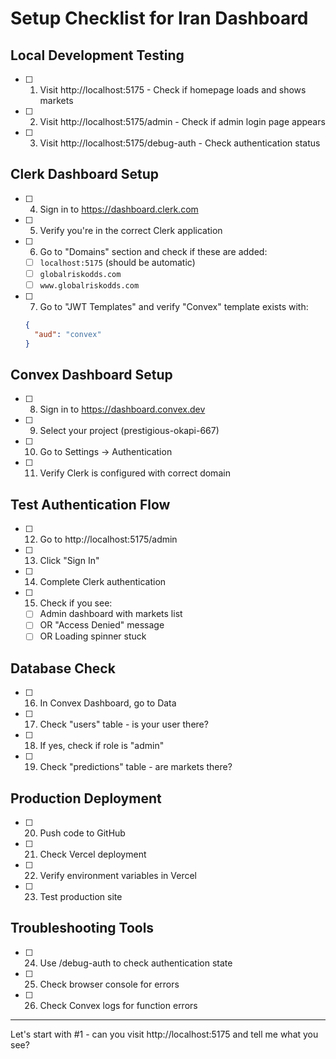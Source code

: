 # Setup Checklist for Iran Dashboard

## Local Development Testing

- [ ] 1. Visit http://localhost:5175 - Check if homepage loads and shows markets
- [ ] 2. Visit http://localhost:5175/admin - Check if admin login page appears
- [ ] 3. Visit http://localhost:5175/debug-auth - Check authentication status

## Clerk Dashboard Setup

- [ ] 4. Sign in to https://dashboard.clerk.com
- [ ] 5. Verify you're in the correct Clerk application
- [ ] 6. Go to "Domains" section and check if these are added:
  - [ ] `localhost:5175` (should be automatic)
  - [ ] `globalriskodds.com`
  - [ ] `www.globalriskodds.com`
- [ ] 7. Go to "JWT Templates" and verify "Convex" template exists with:
  ```json
  {
    "aud": "convex"
  }
  ```

## Convex Dashboard Setup

- [ ] 8. Sign in to https://dashboard.convex.dev
- [ ] 9. Select your project (prestigious-okapi-667)
- [ ] 10. Go to Settings → Authentication
- [ ] 11. Verify Clerk is configured with correct domain

## Test Authentication Flow

- [ ] 12. Go to http://localhost:5175/admin
- [ ] 13. Click "Sign In"
- [ ] 14. Complete Clerk authentication
- [ ] 15. Check if you see:
  - [ ] Admin dashboard with markets list
  - [ ] OR "Access Denied" message
  - [ ] OR Loading spinner stuck

## Database Check

- [ ] 16. In Convex Dashboard, go to Data
- [ ] 17. Check "users" table - is your user there?
- [ ] 18. If yes, check if role is "admin"
- [ ] 19. Check "predictions" table - are markets there?

## Production Deployment

- [ ] 20. Push code to GitHub
- [ ] 21. Check Vercel deployment
- [ ] 22. Verify environment variables in Vercel
- [ ] 23. Test production site

## Troubleshooting Tools

- [ ] 24. Use /debug-auth to check authentication state
- [ ] 25. Check browser console for errors
- [ ] 26. Check Convex logs for function errors

---

Let's start with #1 - can you visit http://localhost:5175 and tell me what you see?